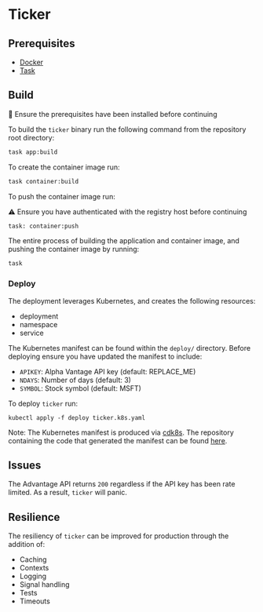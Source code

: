 # Ticker

## Prerequisites

* [Docker](https://www.docker.com/)
* [Task](https://taskfile.dev/)

## Build

🚨 Ensure the prerequisites have been installed before continuing

To build the `ticker` binary run the following command from the repository 
root directory:

```bash
task app:build
```

To create the container image run:

```bash
task container:build
```

To push the container image run:

⚠️ Ensure you have authenticated with the registry host before continuing

```bash
task: container:push
```

The entire process of building the application and container image, and
pushing the container image by running:

```bash
task
```

### Deploy

The deployment leverages Kubernetes, and creates the following resources:

* deployment
* namespace
* service

The Kubernetes manifest can be found within the `deploy/` directory.
Before deploying ensure you have updated the manifest to include:

* `APIKEY`: Alpha Vantage API key (default: REPLACE_ME)
* `NDAYS`: Number of days (default: 3)
* `SYMBOL`: Stock symbol (default: MSFT)

To deploy `ticker` run:

```
kubectl apply -f deploy ticker.k8s.yaml
```

Note: The Kubernetes manifest is produced via [cdk8s](https://cdk8s.io/). The
repository containing the code that generated the manifest can be found 
[here](https://github.com/michaelcarruthers/cdk8s-ticker).

## Issues

The Advantage API returns `200` regardless if the API key has been rate limited.
As a result, `ticker` will panic.

## Resilience

The resiliency of `ticker` can be improved for production through the 
addition of:

* Caching
* Contexts
* Logging
* Signal handling
* Tests
* Timeouts